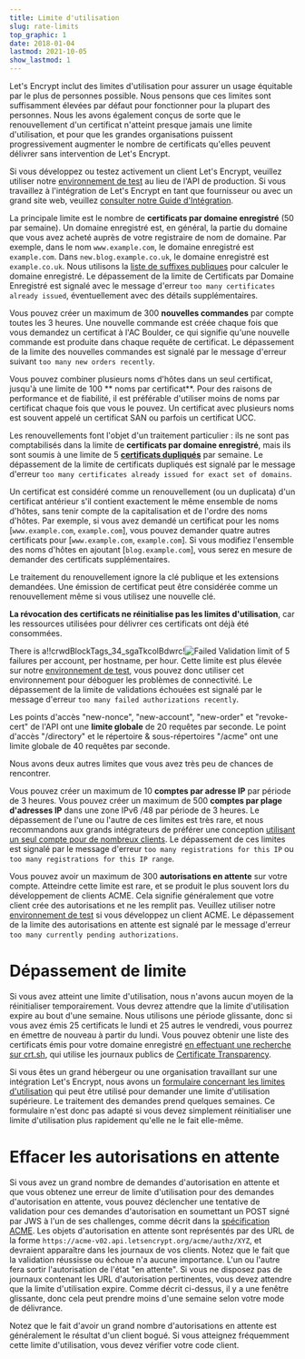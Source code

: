 ```yaml
---
title: Limite d'utilisation
slug: rate-limits
top_graphic: 1
date: 2018-01-04
lastmod: 2021-10-05
show_lastmod: 1
---
```



Let's Encrypt inclut des limites d'utilisation pour assurer un usage équitable par le plus de personnes possible. Nous pensons que ces limites sont suffisamment élevées par défaut pour fonctionner pour la plupart des personnes. Nous les avons également conçus de sorte que le renouvellement d'un certificat n'atteint presque jamais une limite d'utilisation, et pour que les grandes organisations puissent progressivement augmenter le nombre de certificats qu'elles peuvent délivrer sans intervention de Let's Encrypt.

Si vous développez ou testez activement un client Let's Encrypt, veuillez utiliser notre [environnement de test](/docs/staging-environment) au lieu de l'API de production. Si vous travaillez à l'intégration de Let's Encrypt en tant que fournisseur ou avec un grand site web, veuillez [consulter notre Guide d'Intégration](/docs/integration-guide).

La principale limite est le nombre de <a id="certificates-per-registered-domain"></a>**certificats par domaine enregistré** (50 par semaine). Un domaine enregistré est, en général, la partie du domaine que vous avez acheté auprès de votre registraire de nom de domaine. Par exemple, dans le nom `www.example.com`, le domaine enregistré est `example.com`. Dans `new.blog.example.co.uk`, le domaine enregistré est `example.co.uk`. Nous utilisons la [liste de suffixes publiques](https://publicsuffix.org) pour calculer le domaine enregistré. Le dépassement de la limite de Certificats par Domaine Enregistré est signalé avec le message d'erreur `too many certificates already issued`, éventuellement avec des détails supplémentaires.

Vous pouvez créer un maximum de 300 <a
id="new-orders"></a>**nouvelles commandes** par compte toutes les 3 heures. Une nouvelle commande est créée chaque fois que vous demandez un certificat à l'AC Boulder, ce qui signifie qu'une nouvelle commande est produite dans chaque requête de certificat. Le dépassement de la limite des nouvelles commandes est signalé par le message d'erreur suivant `too many new orders recently`.

Vous pouvez combiner plusieurs noms d'hôtes dans un seul certificat, jusqu'à une limite de 100 <a id="names-per-certificate"></a>** noms par certificat**. Pour des raisons de performance et de fiabilité, il est préférable d'utiliser moins de noms par certificat chaque fois que vous le pouvez.  Un certificat avec plusieurs noms est souvent appelé un certificat SAN ou parfois un certificat UCC.

Les renouvellements font l'objet d'un traitement particulier : ils ne sont pas comptabilisés dans la limite de **certificats par domaine enregistré**, mais ils sont soumis à une limite de 5 [**certificats dupliqués**]( /docs/duplicate-certificate-limit) par semaine. Le dépassement de la limite de certificats dupliqués est signalé par le message d'erreur `too many certificates already issued for exact set of domains`.

Un certificat est considéré comme un renouvellement (ou un duplicata) d'un certificat antérieur s'il contient exactement le même ensemble de noms d'hôtes, sans tenir compte de la capitalisation et de l'ordre des noms d'hôtes.  Par exemple, si vous avez demandé un certificat pour les noms [`www.example.com`, `example.com`], vous pouvez demander quatre autres certificats pour [`www.example.com`, `example.com`]. Si vous modifiez l'ensemble des noms d'hôtes en ajoutant [`blog.example.com`], vous serez en mesure de demander des certificats supplémentaires.

Le traitement du renouvellement ignore la clé publique et les extensions demandées. Une émission de certificat peut être considérée comme un renouvellement même si vous utilisez une nouvelle clé.

**La révocation des certificats ne réinitialise pas les limites d'utilisation**, car les ressources utilisées pour délivrer ces certificats ont déjà été consommées.

There is a!!crwdBlockTags_34_sgaTkcolBdwrc!![**Failed Validation**](/docs/failed-validation-limit) limit of 5 failures per account, per hostname, per hour. Cette limite est plus élevée sur notre [environnement de test](/docs/staging-environment), vous pouvez donc utiliser cet environnement pour déboguer les problèmes de connectivité. Le dépassement de la limite de validations échouées est signalé par le message d'erreur `too many failed authorizations recently`.

Les points d'accès "new-nonce", "new-account", "new-order" et "revoke-cert" de l'API ont une <a
id="overall-requests"></a>**limite globale** de 20 requêtes par seconde. Le point d'accès "/directory" et le répertoire & sous-répertoires "/acme" ont une limite globale de 40 requêtes par seconde.

Nous avons deux autres limites que vous avez très peu de chances de rencontrer.

Vous pouvez créer un maximum de 10 <a id="accounts-per-ip-address"></a>**comptes par adresse IP** par période de 3 heures. Vous pouvez créer un maximum de 500 **comptes par plage d'adresses IP** dans une zone IPv6 /48 par période de 3 heures. Le dépassement de l'une ou l'autre de ces limites est très rare, et nous recommandons aux grands intégrateurs de préférer une conception [utilisant un seul compte pour de nombreux clients](/docs/integration-guide). Le dépassement de ces limites est signalé par le message d'erreur `too many registrations for this IP` ou `too many registrations for this IP range`.

Vous pouvez avoir un maximum de 300 <a id="pending-authorizations"></a>**autorisations en attente** sur votre compte. Atteindre cette limite est rare, et se produit le plus souvent lors du développement de clients ACME. Cela signifie généralement que votre client crée des autorisations et ne les remplit pas. Veuillez utiliser notre [environnement de test](/docs/staging-environment) si vous développez un client ACME. Le dépassement de la limite des autorisations en attente est signalé par le message d'erreur `too many currently pending authorizations`.

# <a id="overrides"></a>Dépassement de limite

Si vous avez atteint une limite d'utilisation, nous n'avons aucun moyen de la réinitialiser temporairement. Vous devrez attendre que la limite d'utilisation expire au bout d'une semaine. Nous utilisons une période glissante, donc si vous avez émis 25 certificats le lundi et 25 autres le vendredi, vous pourrez en émettre de nouveau à partir du lundi. Vous pouvez obtenir une liste des certificats émis pour votre domaine enregistré [en effectuant une recherche sur crt.sh](https://crt.sh), qui utilise les journaux publics de [Certificate Transparency](https://www.certificate-transparency.org).

Si vous êtes un grand hébergeur ou une organisation travaillant sur une intégration Let's Encrypt, nous avons un [formulaire concernant les limites d'utilisation](https://goo.gl/forms/plqRgFVnZbdGhE9n1) qui peut être utilisé pour demander une limite d'utilisation supérieure. Le traitement des demandes prend quelques semaines. Ce formulaire n'est donc pas adapté si vous devez simplement réinitialiser une limite d'utilisation plus rapidement qu'elle ne le fait elle-même.

# <a id="clearing-pending"></a>Effacer les autorisations en attente

Si vous avez un grand nombre de demandes d'autorisation en attente et que vous obtenez une erreur de limite d'utilisation pour des demandes d'autorisation en attente, vous pouvez déclencher une tentative de validation pour ces demandes d'autorisation en soumettant un POST signé par JWS à l'un de ses challenges, comme décrit dans la [spécification ACME](https://tools.ietf.org/html/rfc8555#section-7.5.1). Les objets d'autorisation en attente sont représentés par des URL de la forme `https://acme-v02.api.letsencrypt.org/acme/authz/XYZ`, et devraient apparaître dans les journaux de vos clients. Notez que le fait que la validation réussisse ou échoue n'a aucune importance. L'un ou l'autre fera sortir l'autorisation de l'état "en attente". Si vous ne disposez pas de journaux contenant les URL d'autorisation pertinentes, vous devez attendre que la limite d'utilisation expire. Comme décrit ci-dessus, il y a une fenêtre glissante, donc cela peut prendre moins d'une semaine selon votre mode de délivrance.

Notez que le fait d'avoir un grand nombre d'autorisations en attente est généralement le résultat d'un client bogué. Si vous atteignez fréquemment cette limite d'utilisation, vous devez vérifier votre code client.
